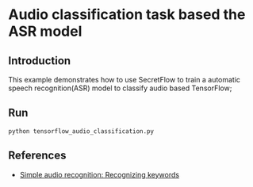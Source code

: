 # Audio classification task based the ASR model

## Introduction

This example demonstrates how to use SecretFlow to train a automatic speech recognition(ASR) model to classify audio based TensorFlow;

## Run
```
python tensorflow_audio_classification.py
```

## References
- [Simple audio recognition: Recognizing keywords](https://tensorflow.google.cn/tutorials/audio/simple_audio)